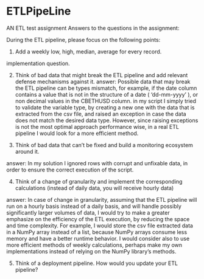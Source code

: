 # ETLPipeLine
AN ETL test assignment
Answers to the questions in the assignment:


During the ETL pipeline, please focus on the following points:
1.	Add a weekly low, high, median, average for every record.

implementation question.


2.	Think of bad data that might break the ETL pipeline and add relevant defense mechanisms against it.
answer:
Possible data that may break the ETL pipeline can be types mismatch, for example, if the date column contains a value that is not in the structure of a date ( ‘dd-mm-yyyy’ ), or non decimal values in the CBETHUSD column. in my script I simply tried to validate the variable type, by creating a new one with the data that is extracted from the csv file, and raised an exception in case the data does not match the desired data type. However, since raising exceptions is not the most optimal approach performance wise, in a real ETL pipeline I would look for a more efficient method. 

3.	Think of bad data that can’t be fixed and build a monitoring ecosystem around it.

answer:
In my solution I ignored rows with corrupt and unfixable data, in order to ensure the correct execution of the script. 

4.	Think of a change of granularity and implement the corresponding calculations (instead of daily data, you will receive hourly data)

answer:
In case of change in granularity, assuming that the ETL pipeline will run on a hourly basis instead of a daily basis, and will handle possibly significantly larger volumes of data, I would try to make a greater emphasize on the efficiency of the ETL execution, by reducing the space and time complexity. For example, I would store the csv file extracted data in a NumPy array instead of a list, because NumPy arrays consume less memory and have a better runtime behavior. I would consider also to use more efficient methods of weekly calculations, perhaps make my own implementations instead of relying on the NumPy library’s methods.


5.	Think of a deployment pipeline. How would you update your ETL pipeline?


